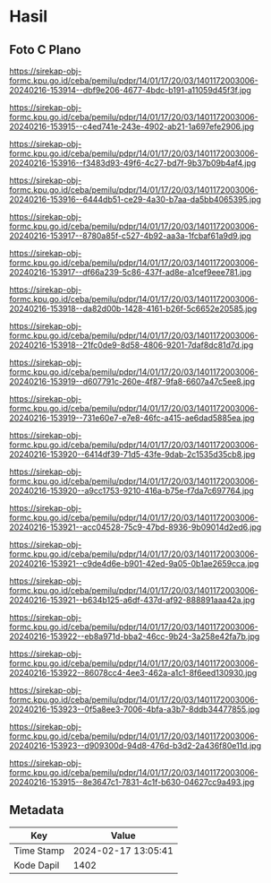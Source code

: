 # Hasil

## Foto C Plano

https://sirekap-obj-formc.kpu.go.id/ceba/pemilu/pdpr/14/01/17/20/03/1401172003006-20240216-153914--dbf9e206-4677-4bdc-b191-a11059d45f3f.jpg

https://sirekap-obj-formc.kpu.go.id/ceba/pemilu/pdpr/14/01/17/20/03/1401172003006-20240216-153915--c4ed741e-243e-4902-ab21-1a697efe2906.jpg

https://sirekap-obj-formc.kpu.go.id/ceba/pemilu/pdpr/14/01/17/20/03/1401172003006-20240216-153916--f3483d93-49f6-4c27-bd7f-9b37b09b4af4.jpg

https://sirekap-obj-formc.kpu.go.id/ceba/pemilu/pdpr/14/01/17/20/03/1401172003006-20240216-153916--6444db51-ce29-4a30-b7aa-da5bb4065395.jpg

https://sirekap-obj-formc.kpu.go.id/ceba/pemilu/pdpr/14/01/17/20/03/1401172003006-20240216-153917--8780a85f-c527-4b92-aa3a-1fcbaf61a9d9.jpg

https://sirekap-obj-formc.kpu.go.id/ceba/pemilu/pdpr/14/01/17/20/03/1401172003006-20240216-153917--df66a239-5c86-437f-ad8e-a1cef9eee781.jpg

https://sirekap-obj-formc.kpu.go.id/ceba/pemilu/pdpr/14/01/17/20/03/1401172003006-20240216-153918--da82d00b-1428-4161-b26f-5c6652e20585.jpg

https://sirekap-obj-formc.kpu.go.id/ceba/pemilu/pdpr/14/01/17/20/03/1401172003006-20240216-153918--21fc0de9-8d58-4806-9201-7daf8dc81d7d.jpg

https://sirekap-obj-formc.kpu.go.id/ceba/pemilu/pdpr/14/01/17/20/03/1401172003006-20240216-153919--d607791c-260e-4f87-9fa8-6607a47c5ee8.jpg

https://sirekap-obj-formc.kpu.go.id/ceba/pemilu/pdpr/14/01/17/20/03/1401172003006-20240216-153919--731e60e7-e7e8-46fc-a415-ae6dad5885ea.jpg

https://sirekap-obj-formc.kpu.go.id/ceba/pemilu/pdpr/14/01/17/20/03/1401172003006-20240216-153920--6414df39-71d5-43fe-9dab-2c1535d35cb8.jpg

https://sirekap-obj-formc.kpu.go.id/ceba/pemilu/pdpr/14/01/17/20/03/1401172003006-20240216-153920--a9cc1753-9210-416a-b75e-f7da7c697764.jpg

https://sirekap-obj-formc.kpu.go.id/ceba/pemilu/pdpr/14/01/17/20/03/1401172003006-20240216-153921--acc04528-75c9-47bd-8936-9b09014d2ed6.jpg

https://sirekap-obj-formc.kpu.go.id/ceba/pemilu/pdpr/14/01/17/20/03/1401172003006-20240216-153921--c9de4d6e-b901-42ed-9a05-0b1ae2659cca.jpg

https://sirekap-obj-formc.kpu.go.id/ceba/pemilu/pdpr/14/01/17/20/03/1401172003006-20240216-153921--b634b125-a6df-437d-af92-888891aaa42a.jpg

https://sirekap-obj-formc.kpu.go.id/ceba/pemilu/pdpr/14/01/17/20/03/1401172003006-20240216-153922--eb8a971d-bba2-46cc-9b24-3a258e42fa7b.jpg

https://sirekap-obj-formc.kpu.go.id/ceba/pemilu/pdpr/14/01/17/20/03/1401172003006-20240216-153922--86078cc4-4ee3-462a-a1c1-8f6eed130930.jpg

https://sirekap-obj-formc.kpu.go.id/ceba/pemilu/pdpr/14/01/17/20/03/1401172003006-20240216-153923--0f5a8ee3-7006-4bfa-a3b7-8ddb34477855.jpg

https://sirekap-obj-formc.kpu.go.id/ceba/pemilu/pdpr/14/01/17/20/03/1401172003006-20240216-153923--d909300d-94d8-476d-b3d2-2a436f80e11d.jpg

https://sirekap-obj-formc.kpu.go.id/ceba/pemilu/pdpr/14/01/17/20/03/1401172003006-20240216-153915--8e3647c1-7831-4c1f-b630-04627cc9a493.jpg


## Metadata

| Key        | Value               |
| ---------- | ------------------- |
| Time Stamp | 2024-02-17 13:05:41 |
| Kode Dapil | 1402                |



